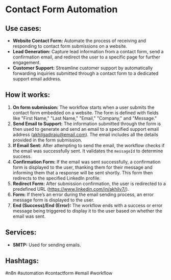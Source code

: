 # Contact Form Automation

## Use cases:

- **Website Contact Form:** Automate the process of receiving and responding to contact form submissions on a website.
- **Lead Generation:** Capture lead information from a contact form, send a confirmation email, and redirect the user to a specific page for further engagement.
- **Customer Support:** Streamline customer support by automatically forwarding inquiries submitted through a contact form to a dedicated support email address.

## How it works:

1.  **On form submission:** The workflow starts when a user submits the contact form embedded on a website. The form is defined with fields like "First Name," "Last Name," "Email," "Company," and "Message."
2.  **Send Email to Support:** The information submitted through the form is then used to generate and send an email to a specified support email address (akhilgadiraju@email.com). The email includes all the details provided in the form submission.
3.  **If Email Sent:** After attempting to send the email, the workflow checks if the email was successfully sent. It validates the `messageId` to determine success.
4.  **Confirmation Form:** If the email was sent successfully, a confirmation form is displayed to the user, thanking them for their message and informing them that a response will be sent shortly. This form then redirects to the specified LinkedIn profile.
5.  **Redirect Form:** After submission confirmation, the user is redirected to a predefined URL (https://www.linkedin.com/in/akhilv7/).
6.  **Form:** If there’s an error during the email sending process, an error message form is displayed to the user.
7.  **End (Success)/End (Error):** The workflow ends with a success or error message being triggered to display it to the user based on whether the email was sent.

## Services:

-   **SMTP:** Used for sending emails.

## Hashtags:

#n8n #automation #contactform #email #workflow
